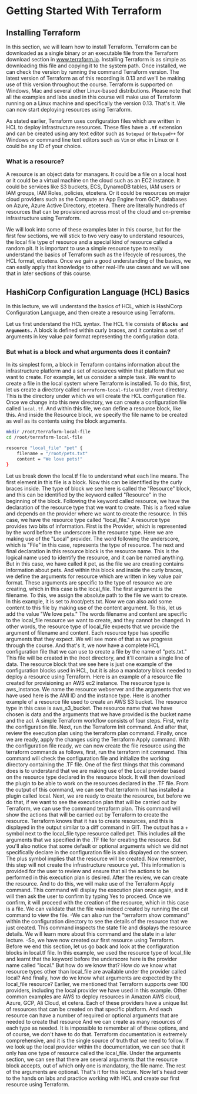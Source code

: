 # Getting Started With Terraform

## Installing Terraform

In this section, we will learn how to install Terraform. Terraform can be downloaded as a single binary or an executable file from the Terraform download section in www.terraform.io. Installing Terraform is as simple as downloading this file and copying it to the system path. Once installed, we can check the version by running the command Terraform version. The latest version of Terraform as of this recording is 0.13 and we'll be making use of this version throughout the course. Terraform is supported on Windows, Mac and several other Linux-based distributions. Please note that all the examples and labs used in this course will make use of Terraform running on a Linux machine and specifically the version 0.13. That's it. We can now start deploying resources using Terraform. 

As stated earlier, Terraform uses configuration files which are written in HCL to deploy infrastructure resources. These files have a **`.tf`** extension and can be created using any text editor such as `Notepad` or `Notepad++` for Windows or command line text editors such as `Vim` or `eMac` in Linux or it could be any ID of your choice. 

### What is a resource? 

A resource is an object data for managers. It could be a file on a local host or it could be a virtual machine on the cloud such as an EC2 instance. It could be services like S3 buckets, ECS, DynamoDB tables, IAM users or IAM groups, IAM Roles, policies, etcetera. Or it could be resources on major cloud providers such as the Compute an App Engine from GCP, databases on Azure, Azure Active Directory, etcetera. There are literally hundreds of resources that can be provisioned across most of the cloud and on-premise infrastructure using Terraform. 

We will look into some of these examples later in this course, but for the first few sections, we will stick to two very easy to understand resources, the local file type of resource and a special kind of resource called a random pit. It is important to use a simple resource type to really understand the basics of Terraform such as the lifecycle of resources, the HCL format, etcetera. Once we gain a good understanding of the basics, we can easily apply that knowledge to other real-life use cases and we will see that in later sections of this course.

## HashiCorp Configuration Language (HCL) Basics

In this lecture, we will understand the basics of HCL, which is HashiCorp Configuration Language, and then create a resource using Terraform. 

Let us first understand the HCL syntax. The HCL file consists of **`Blocks and Arguments.`** A block is defined within curly braces, and it contains a set of arguments in key value pair format representing the configuration data. 

### But what is a block and what arguments does it contain? 

In its simplest form, a block in Terraform contains information about the infrastructure platform and a set of resources within that platform that we want to create. For example, let us consider a simple task. We want to create a file in the local system where Terraform is installed. To do this, first, let us create a directory called `terraform-local-file` under `/root` directory. This is the directory under which we will create the HCL configuration file. Once we change into this new directory, we can create a configuration file called `local.tf`. And within this file, we can define a resource block, like this. 
And inside the Resource block, we specify the file name to be created as well as its contents using the block arguments. 

```bash
mkdir /root/terraform-local-file
cd /root/terraform-local-file
```

```bash
resource "local_file" "pet" {
    filename = "/root/pets.txt"
    content = "We love pets!"
}
```

Let us break down the local.tf file to understand what each line means. The first element in this file is a block. Now this can be identified by the curly braces inside. The type of block we see here is called the "Resource" block, and this can be identified by the keyword called "Resource" in the beginning of the block. Following the keyword called resource, we have the declaration of the resource type that we want to create. This is a fixed value and depends on the provider where we want to create the resource. In this case, we have the resource type called "local_file." A resource type provides two bits of information. First is the Provider, which is represented by the word before the underscore in the resource type. Here we are making use of the "Local" provider. The word following the underscore, which is "File" in this case, represents the type of resource. The next and final declaration in this resource block is the resource name. This is the logical name used to identify the resource, and it can be named anything. But in this case, we have called it pet, as the file we are creating contains information about pets. And within this block and inside the curly braces, we define the arguments for resource which are written in key value pair format. These arguments are specific to the type of resource we are creating, which in this case is the local_file. The first argument is the filename. To this, we assign the absolute path to the file we want to create. In this example, it is set to /root/pets.txt. Now we can also add some content to this file by making use of the content argument. To this, let us add the value "We love pets." The words filename and content are specific to the local_file resource we want to create, and they cannot be changed. In other words, the resource type of local_file expects that we provide the argument of filename and content. Each resource type has specific arguments that they expect. We will see more of that as we progress through the course. And that's it, we now have a complete HCL configuration file that we can use to create a file by the name of "pets.txt." This file will be created in the /root directory, and it'll contain a single line of data. The resource block that we see here is just one example of the configuration blocks used in HCL, but it is also a mandatory block needed to deploy a resource using Terraform. Here is an example of a resource file created for provisioning an AWS ec2 instance. The resource type is aws_instance. We name the resource webserver and the arguments that we have used here is the AMI ID and the instance type. Here is another example of a resource file used to create an AWS S3 bucket. The resource type in this case is aws_s3_bucket. The resource name that we have chosen is data and the arguments that we have provided is the bucket name and the acl. A simple Terraform workflow consists of four steps. First, write the configuration file. Next, run the Terraform Init command. And after that, review the execution plan using the terraform plan command. Finally, once we are ready, apply the changes using the Terraform Apply command. With the configuration file ready, we can now create the file resource using the terraform commands as follows, first, run the terraform init command. This command will check the configuration file and initialize the working directory containing the .TF file. One of the first things that this command does is to understand that we are making use of the Local provider based on the resource type declared in the resource block. It will then download the plugin to be able to work on the resources declared in the .TF file. From the output of this command, we can see that terraform init has installed a plugin called local. Next, we are ready to create the resource, but before we do that, if we want to see the execution plan that will be carried out by Terraform, we can use the command terraform plan. This command will show the actions that will be carried out by Terraform to create the resource. Terraform knows that it has to create resources, and this is displayed in the output similar to a diff command in GIT. The output has a + symbol next to the local_file type resource called pet. This includes all the arguments that we specified in the .TF file for creating the resource. But you'll also notice that some default or optional arguments which we did not specifically declare in the configuration file is also displayed on the screen. The plus symbol implies that the resource will be created. Now remember, this step will not create the infrastructure resource yet. This information is provided for the user to review and ensure that all the actions to be performed in this execution plan is desired. After the review, we can create the resource. And to do this, we will make use of the Terraform Apply command. This command will display the execution plan once again, and it will then ask the user to confirm by typing Yes to proceed. Once we confirm, it will proceed with the creation of the resource, which in this case is a file. We can validate that the file was indeed created by running the cat command to view the file. -We can also run the "terraform show command" within the configuration directory to see the details of the resource that we just created. This command inspects the state file and displays the resource details. We will learn more about this command and the state in a later lecture. -So, we have now created our first resource using Terraform. Before we end this section, let us go back and look at the configuration blocks in local.tf file. In this example, we used the resource type of local_file and learnt that the keyword before the underscore here is the provider name called "local." But how do we know that? How do we know what resource types other than local_file are available under the provider called local? And finally, how do we know what arguments are expected by the local_file resource? Earlier, we mentioned that Terraform supports over 100 providers, including the local provider we have used in this example. Other common examples are AWS to deploy resources in Amazon AWS cloud, Azure, GCP, Ali Cloud, et cetera. Each of these providers have a unique list of resources that can be created on that specific platform. And each resource can have a number of required or optional arguments that are needed to create that resource And we can create as many resources of each type as needed. It is impossible to remember all of these options, and of course, we don't have to do that. Terraform documentation is extremely comprehensive, and it is the single source of truth that we need to follow. If we look up the local provider within the documentation, we can see that it only has one type of resource called the local_file. Under the arguments section, we can see that there are several arguments that the resource block accepts, out of which only one is mandatory, the file name. The rest of the arguments are optional. That's it for this lecture. Now let's head over to the hands on labs and practice working with HCL and create our first resource using Terraform.